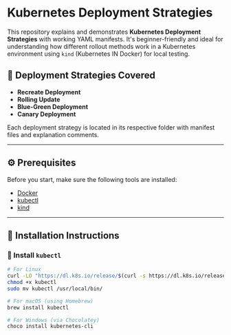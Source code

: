 # Kubernetes Deployment Strategies

This repository explains and demonstrates **Kubernetes Deployment Strategies** with working YAML manifests. It's beginner-friendly and ideal for understanding how different rollout methods work in a Kubernetes environment using `kind` (Kubernetes IN Docker) for local testing.

## 🚀 Deployment Strategies Covered

- **Recreate Deployment**
- **Rolling Update**
- **Blue-Green Deployment**
- **Canary Deployment**

Each deployment strategy is located in its respective folder with manifest files and explanation comments.

---

## ⚙️ Prerequisites

Before you start, make sure the following tools are installed:

- [Docker](https://docs.docker.com/get-docker/)
- [kubectl](https://kubernetes.io/docs/tasks/tools/)
- [kind](https://kind.sigs.k8s.io/)

---

## 🧰 Installation Instructions

### 🔧 Install `kubectl`

```bash
# For Linux
curl -LO "https://dl.k8s.io/release/$(curl -s https://dl.k8s.io/release/stable.txt)/bin/linux/amd64/kubectl"
chmod +x kubectl
sudo mv kubectl /usr/local/bin/

# For macOS (using Homebrew)
brew install kubectl

# For Windows (via Chocolatey)
choco install kubernetes-cli
